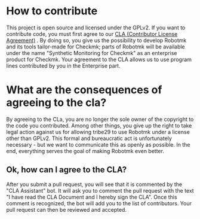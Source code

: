 # How to contribute

This project is open source and licensed under the GPLv2. If you want to contribute code, you must first agree to our [CLA (Contributor License Agreement)](./licenses/cla.md) .
By doing so, you give us the possibility to develop Robotmk and its tools tailor-made for Checkmk; parts of Robotmk will be available under the name "Synthetic Monitoring for Checkmk" as an enterprise product for Checkmk. Your agreement to the CLA allows us to use program lines contributed by you in the Enterprise part.

# What are the consequences of agreeing to the cla?

By agreeing to the CLa, you are no longer the sole owner of the copyright to the code you contributed. Among other things, you give up the right to take legal action against us for allowing tribe29 to use Robotmk under a license other than GPLv2.
This formal and bureaucratic act is unfortunately necessary - but we want to communicate this as openly as possible. In the end, everything serves the goal of making Robotmk even better.

## Ok, how can I agree to the CLA?

After you submit a pull request, you will see that it is commented by the "CLA Assistant" bot. It will ask you to comment the pull request with the text "I have read the CLA Document and I hereby sign the CLA".
Once this comment is recognized, the bot will add you to the list of contributors. Your pull request can then be reviewed and accepted.
